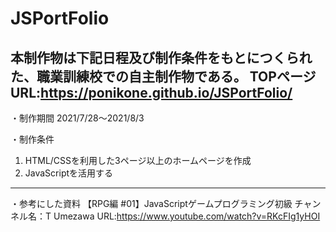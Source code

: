 # JSPortFolio
本制作物は下記日程及び制作条件をもとにつくられた、職業訓練校での自主制作物である。
TOPページURL:https://ponikone.github.io/JSPortFolio/
---------------------------------------------------------------
・制作期間
2021/7/28～2021/8/3

・制作条件
1. HTML/CSSを利用した3ページ以上のホームページを作成
2. JavaScriptを活用する
---------------------------------------------------------------
・参考にした資料
【RPG編 #01】JavaScriptゲームプログラミング初級
チャンネル名：T Umezawa
URL:https://www.youtube.com/watch?v=RKcFIg1yHOI
